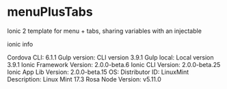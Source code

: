 # menuPlusTabs
Ionic 2 template for menu + tabs, sharing variables with an injectable

ionic info

Cordova CLI: 6.1.1
Gulp version:  CLI version 3.9.1
Gulp local:   Local version 3.9.1
Ionic Framework Version: 2.0.0-beta.6
Ionic CLI Version: 2.0.0-beta.25
Ionic App Lib Version: 2.0.0-beta.15
OS: Distributor ID:	LinuxMint Description:	Linux Mint 17.3 Rosa 
Node Version: v5.11.0

